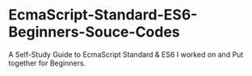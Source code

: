 # EcmaScript-Standard-ES6-Beginners-Souce-Codes
A Self-Study Guide to EcmaScript Standard &amp; ES6 I worked on and Put together  for Beginners.
